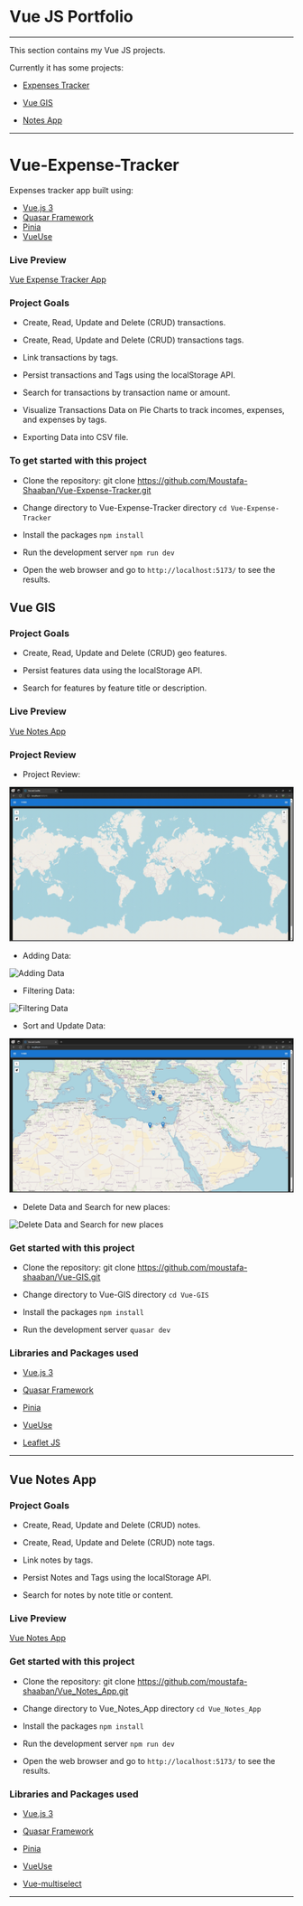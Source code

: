 # Vue JS Portfolio
---------------

This section contains my Vue JS projects.

Currently it has some projects:

* [Expenses Tracker](../projects/vuejs/expenses-tracker.md)

* [Vue GIS](../projects/vuejs/vue-gis.md)

* [Notes App](../projects/vuejs/notes-app.md)

-------------------------------------------------------------

# Vue-Expense-Tracker

Expenses tracker app built using:

- [Vue.js 3](https://vuejs.org/)
- [Quasar Framework](https://quasar.dev/)
- [Pinia](https://pinia.vuejs.org/)
- [VueUse](https://vueuse.org/)

### Live Preview

[Vue Expense Tracker App](https://moustafa-shaaban.github.io/Vue-Expense-Tracker/)

### Project Goals

- Create, Read, Update and Delete (CRUD) transactions.

- Create, Read, Update and Delete (CRUD) transactions tags.

- Link transactions by tags.

- Persist transactions and Tags using the localStorage API.

- Search for transactions by transaction name or amount.

- Visualize Transactions Data on Pie Charts to track incomes, expenses, and expenses by tags.

- Exporting Data into CSV file.

### To get started with this project

- Clone the repository: git clone https://github.com/Moustafa-Shaaban/Vue-Expense-Tracker.git

- Change directory to Vue-Expense-Tracker directory `cd Vue-Expense-Tracker`

- Install the packages `npm install`

- Run the development server `npm run dev`

- Open the web browser and go to `http://localhost:5173/` to see the results.

## Vue GIS

### Project Goals

* Create, Read, Update and Delete (CRUD) geo features.

* Persist features data using the localStorage API.

* Search for features by feature title or description.

### Live Preview

[Vue Notes App](https://moustafa-shaaban.github.io/Vue-GIS/)


### Project Review

* Project Review:

![Review](../project-reviews/vuejs/vue-gis/1-Project-Overview.gif)

* Adding Data:

![Adding Data](../project-reviews/vuejs/vue-gis/2-Add-Data.gif)

* Filtering Data:

![Filtering Data](../project-reviews/vuejs/vue-gis/3-Filter-Data.gif)

* Sort and Update Data:

![Sort and Update Data](../project-reviews/vuejs/vue-gis/4-Sort-and-Update-Data.gif)

* Delete Data and Search for new places:

![Delete Data and Search for new places](../project-reviews/vuejs/vue-gis/5-Delete-Data-and-Search-for-places.gif)

### Get started with this project

* Clone the repository: git clone https://github.com/moustafa-shaaban/Vue-GIS.git

* Change directory to Vue-GIS directory ``` cd Vue-GIS ```

* Install the packages ``` npm install ```

* Run the development server ``` quasar dev ```


### Libraries and Packages used

* [Vue.js 3](https://vuejs.org/)

* [Quasar Framework](https://quasar.dev/)

* [Pinia](https://pinia.vuejs.org/)

* [VueUse](https://vueuse.org/)

* [Leaflet JS](https://leafletjs.com/)

-----------------------------------------------------------------------------------------

## Vue Notes App

### Project Goals

* Create, Read, Update and Delete (CRUD) notes.

* Create, Read, Update and Delete (CRUD) note tags.

* Link notes by tags.

* Persist Notes and Tags using the localStorage API.

* Search for notes by note title or content.

### Live Preview

[Vue Notes App](https://moustafa-shaaban.github.io/Vue_Notes_App/)


### Get started with this project

* Clone the repository: git clone https://github.com/moustafa-shaaban/Vue_Notes_App.git

* Change directory to Vue_Notes_App directory ``` cd Vue_Notes_App ```

* Install the packages ``` npm install ```

* Run the development server ``` npm run dev ```

* Open the web browser and go to ` http://localhost:5173/ ` to see the results.



### Libraries and Packages used

* [Vue.js 3](https://vuejs.org/)

* [Quasar Framework](https://quasar.dev/)

* [Pinia](https://pinia.vuejs.org/)

* [VueUse](https://vueuse.org/)

* [Vue-multiselect](https://vue-multiselect.js.org/)

-----------------------------------------------------------------------------------------